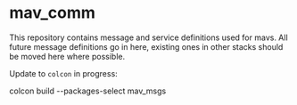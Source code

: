 mav_comm
========

This repository contains message and service definitions used for mavs. All future message definitions go in here, existing ones in other stacks should be moved here where possible.

Update to `colcon` in progress:

  colcon build --packages-select mav_msgs
  

